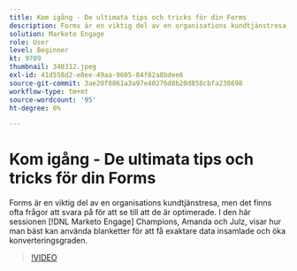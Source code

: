 ```yaml
---
title: Kom igång - De ultimata tips och tricks för din Forms
description: Forms är en viktig del av en organisations kundtjänstresa, men det finns ofta frågor att svara på för att se till att de är optimerade.
solution: Marketo Engage
role: User
level: Beginner
kt: 9709
thumbnail: 340312.jpeg
exl-id: 41d558d2-e8ee-49aa-9605-84f82a8bdee6
source-git-commit: 3ae20f0861a3a97e40276d8b20d858cbfa238698
workflow-type: tm+mt
source-wordcount: '95'
ht-degree: 0%

---
```


# Kom igång - De ultimata tips och tricks för din Forms

Forms är en viktig del av en organisations kundtjänstresa, men det finns ofta frågor att svara på för att se till att de är optimerade. I den här sessionen [!DNL Marketo Engage] Champions, Amanda och Julz, visar hur man bäst kan använda blanketter för att få exaktare data insamlade och öka konverteringsgraden.

>[!VIDEO](https://video.tv.adobe.com/v/340312/?quality=12&learn=on)
